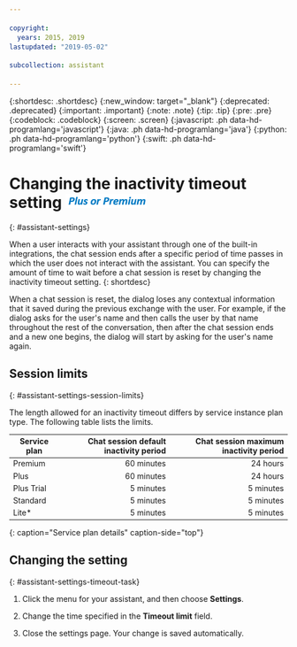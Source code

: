 ```yaml
---

copyright:
  years: 2015, 2019
lastupdated: "2019-05-02"

subcollection: assistant

---
```


{:shortdesc: .shortdesc}
{:new_window: target="_blank"}
{:deprecated: .deprecated}
{:important: .important}
{:note: .note}
{:tip: .tip}
{:pre: .pre}
{:codeblock: .codeblock}
{:screen: .screen}
{:javascript: .ph data-hd-programlang='javascript'}
{:java: .ph data-hd-programlang='java'}
{:python: .ph data-hd-programlang='python'}
{:swift: .ph data-hd-programlang='swift'}

# Changing the inactivity timeout setting ![Plus or Premium plan only](images/premium.png)
{: #assistant-settings}

When a user interacts with your assistant through one of the built-in integrations, the chat session ends after a specific period of time passes in which the user does not interact with the assistant. You can specify the amount of time to wait before a chat session is reset by changing the inactivity timeout setting.
{: shortdesc}

When a chat session is reset, the dialog loses any contextual information that it saved during the previous exchange with the user. For example, if the dialog asks for the user's name and then calls the user by that name throughout the rest of the conversation, then after the chat session ends and a new one begins, the dialog will start by asking for the user's name again.

## Session limits
{: #assistant-settings-session-limits}

The length allowed for an inactivity timeout differs by service instance plan type. The following table lists the limits.

| Service plan | Chat session default inactivity period | Chat session maximum inactivity period |
|--------------|--------------------------------:|----------------------------:|
| Premium      |                      60 minutes |                    24 hours |
| Plus         |                      60 minutes |                    24 hours |
| Plus Trial   |                       5 minutes |                   5 minutes |
| Standard     |                       5 minutes |                   5 minutes |
| Lite*        |                       5 minutes |                   5 minutes |
{: caption="Service plan details" caption-side="top"}

## Changing the setting
{: #assistant-settings-timeout-task}

1.  Click the menu for your assistant, and then choose **Settings**.

1.  Change the time specified in the **Timeout limit** field.

1.  Close the settings page. Your change is saved automatically.
